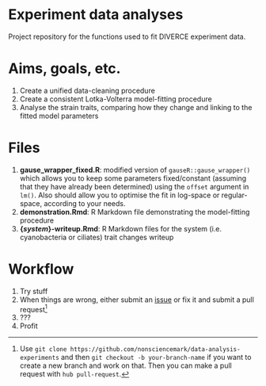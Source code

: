 # Experiment data analyses
Project repository for the functions used to fit DIVERCE experiment data.

# Aims, goals, etc.
1. Create a unified data-cleaning procedure
2. Create a consistent Lotka-Volterra model-fitting procedure
3. Analyse the strain traits, comparing how they change and linking to the fitted model parameters

# Files
1. **gause_wrapper_fixed.R**: modified version of `gauseR::gause_wrapper()` which allows you to keep some parameters fixed/constant (assuming that they have already been determined) using the `offset` argument in `lm()`. Also should allow you to optimise the fit in log-space or regular-space, according to your needs.
2. **demonstration.Rmd**: R Markdown file demonstrating the model-fitting procedure
3. **{_system_}-writeup.Rmd**: R Markdown files for the system (i.e. cyanobacteria or ciliates) trait changes writeup

# Workflow
1. Try stuff
2. When things are wrong, either submit an [issue](https://github.com/nonsciencemark/data-analysis-experiments/issues) or fix it and submit a pull request[^pull-req]
3. ???
4. Profit

[^pull-req]: Use `git clone https://github.com/nonsciencemark/data-analysis-experiments` and then `git checkout -b your-branch-name` if you want to create a new branch and work on that. Then you can make a pull request with `hub pull-request`.

